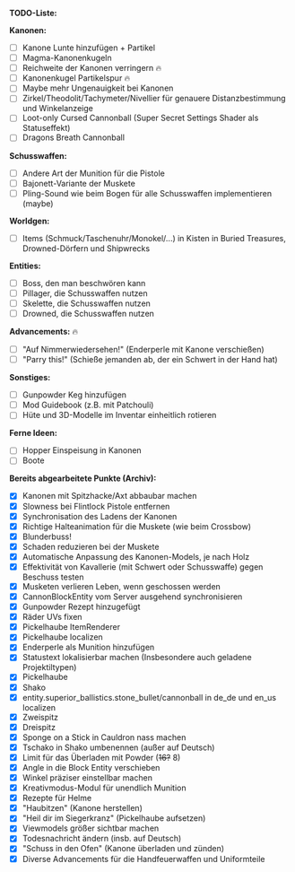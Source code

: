 **TODO-Liste:**

**Kanonen:** 
- [ ] Kanone Lunte hinzufügen + Partikel
- [ ] Magma-Kanonenkugeln
- [ ] Reichweite der Kanonen verringern 🔥
- [ ] Kanonenkugel Partikelspur 🔥
- [ ] Maybe mehr Ungenauigkeit bei Kanonen
- [ ] Zirkel/Theodolit/Tachymeter/Nivellier für genauere Distanzbestimmung und Winkelanzeige
- [ ] Loot-only Cursed Cannonball (Super Secret Settings Shader als Statuseffekt)
- [ ] Dragons Breath Cannonball

**Schusswaffen:**
- [ ] Andere Art der Munition für die Pistole
- [ ] Bajonett-Variante der Muskete
- [ ] Pling-Sound wie beim Bogen für alle Schusswaffen implementieren (maybe)

**Worldgen:** 
- [ ] Items (Schmuck/Taschenuhr/Monokel/...) in Kisten in Buried
      Treasures, Drowned-Dörfern und Shipwrecks

**Entities:** 
- [ ] Boss, den man beschwören kann
- [ ] Pillager, die Schusswaffen nutzen 
- [ ] Skelette, die Schusswaffen nutzen  
- [ ] Drowned, die Schusswaffen
      nutzen

**Advancements:** 🔥
- [ ] "Auf Nimmerwiedersehen!" (Enderperle mit Kanone verschießen)
- [ ] "Parry this!" (Schieße jemanden ab, der ein Schwert in der Hand hat)

**Sonstiges:** 
- [ ] Gunpowder Keg hinzufügen 
- [ ] Mod Guidebook (z.B. mit Patchouli)
- [ ] Hüte und 3D-Modelle im Inventar einheitlich rotieren

**Ferne Ideen:** 
- [ ] Hopper Einspeisung in Kanonen 
- [ ] Boote 

**Bereits abgearbeitete Punkte (Archiv):** 
- [x] Kanonen mit Spitzhacke/Axt abbaubar machen 
- [x] Slowness bei Flintlock Pistole entfernen 
- [x] Synchronisation des Ladens der Kanonen 
- [x] Richtige Halteanimation für die Muskete (wie beim Crossbow) 
- [x] Blunderbuss! 
- [x] Schaden reduzieren bei der Muskete 
- [x] Automatische Anpassung des Kanonen-Models, je nach Holz 
- [x] Effektivität von Kavallerie (mit Schwert oder Schusswaffe) gegen Beschuss testen 
- [x] Musketen verlieren Leben, wenn geschossen werden 
- [x] CannonBlockEntity vom Server ausgehend synchronisieren 
- [x] Gunpowder Rezept hinzugefügt
- [x] Räder UVs fixen 
- [x] Pickelhaube ItemRenderer
- [x] Pickelhaube localizen
- [x] Enderperle als Munition hinzufügen
- [x] Statustext lokalisierbar machen (Insbesondere auch geladene Projektiltypen)
- [x] Pickelhaube
- [x] Shako
- [x] entity.superior_ballistics.stone_bullet/cannonball in de_de und en_us localizen
- [x] Zweispitz
- [x] Dreispitz
- [x] Sponge on a Stick in Cauldron nass machen
- [x] Tschako in Shako umbenennen (außer auf Deutsch)
- [x] Limit für das Überladen mit Powder (~~16?~~ 8) 
- [x] Angle in die Block Entity verschieben
- [x] Winkel präziser einstellbar machen
- [x] Kreativmodus-Modul für unendlich Munition
- [x] Rezepte für Helme
- [x] "Haubitzen" (Kanone herstellen)
- [x] "Heil dir im Siegerkranz" (Pickelhaube aufsetzen)
- [x] Viewmodels größer sichtbar machen
- [x] Todesnachricht ändern (insb. auf Deutsch)
- [x] "Schuss in den Ofen" (Kanone überladen und zünden)
- [x] Diverse Advancements für die Handfeuerwaffen und Uniformteile
